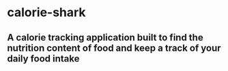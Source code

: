 # calorie-shark

## A calorie tracking application built to find the nutrition content of food and keep a track of your daily food intake
